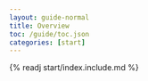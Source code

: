```yaml
---
layout: guide-normal
title: Overview
toc: /guide/toc.json
categories: [start]
---
```


{% readj start/index.include.md %}
